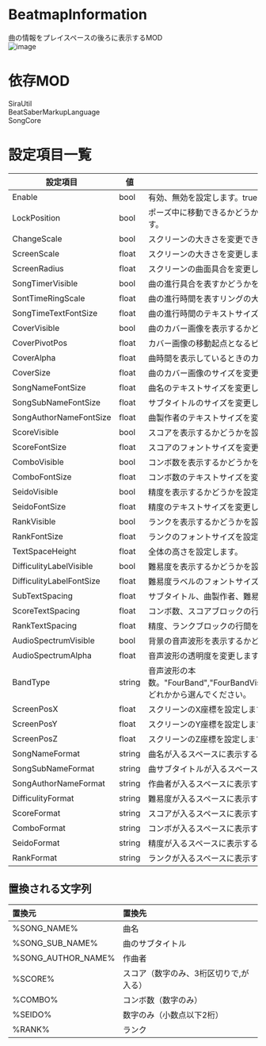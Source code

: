 # BeatmapInformation
曲の情報をプレイスペースの後ろに表示するMOD  
![image](https://user-images.githubusercontent.com/55026301/113311340-2c95b500-9344-11eb-8d90-46aa8dd7b195.png)

# 依存MOD  
SiraUtil  
BeatSaberMarkupLanguage  
SongCore  
# 設定項目一覧  
|設定項目|値|説明|
|---|---|---|
|Enable|bool|有効、無効を設定します。trueにするとゲーム中にスクリーンが表示されます。|
|LockPosition|bool|ポーズ中に移動できるかどうかを表します。trueにするとグリップハンドルが表示されなくなります。|
|ChangeScale|bool|スクリーンの大きさを変更できるかどうかを表します。trueにすると大きさを変更できます。|
|ScreenScale|float|スクリーンの大きさを変更します。|
|ScreenRadius|float|スクリーンの曲面具合を変更します。|
|SongTimerVisible|bool|曲の進行具合を表すかどうかを設定します。trueにすると表示されます。|
|SontTimeRingScale|float|曲の進行時間を表すリングの大きさを変更します。|
|SongTimeTextFontSize|float|曲の進行時間のテキストサイズを変更します。|
|CoverVisible|bool|曲のカバー画像を表示するかどうかを設定します。trueにすると表示されます。|
|CoverPivotPos|float|カバー画像の移動起点となるピボットの位置を表します。|
|CoverAlpha|float|曲時間を表示しているときのカバー画像の透明度を表します。|
|CoverSize|float|曲のカバー画像のサイズを変更します。|
|SongNameFontSize|float|曲名のテキストサイズを変更します。|
|SongSubNameFontSize|float|サブタイトルのサイズを変更します。|
|SongAuthorNameFontSize|float|曲製作者のテキストサイズを変更します。|
|ScoreVisible|bool|スコアを表示するかどうかを設定します。trueにすると表示されます。|
|ScoreFontSize|float|スコアのフォントサイズを変更します。|
|ComboVisible|bool|コンボ数を表示するかどうかを設定します。trueにすると表示されます。|
|ComboFontSize|float|コンボ数のテキストサイズを変更します。|
|SeidoVisible|bool|精度を表示するかどうかを設定します。trueにすると表示されます。|
|SeidoFontSize|float|精度のテキストサイズを変更します。|
|RankVisible|bool|ランクを表示するかどうかを設定します。trueにすると表示されます。|
|RankFontSize|float|ランクのフォントサイズを設定します。|
|TextSpaceHeight|float|全体の高さを設定します。|
|DifficulityLabelVisible|bool|難易度を表示するかどうかを設定します。trueにすると表示されます。|
|DifficulityLabelFontSize|float|難易度ラベルのフォントサイズを変更します。|
|SubTextSpacing|float|サブタイトル、曲製作者、難易度ラベルブロックの行間を変更します。|
|ScoreTextSpacing|float|コンボ数、スコアブロックの行間を変更します。|
|RankTextSpacing|float|精度、ランクブロックの行間を変更します。|
|AudioSpectrumVisible|bool|背景の音声波形を表示するかどうかを設定します。trueで表示されます。|
|AudioSpectrumAlpha|float|音声波形の透明度を変更します。|
|BandType|string|音声波形の本数。"FourBand","FourBandVisual","EightBand","TenBand","TwentySixBand"."ThirtyOneBand"のどれかから選んでください。|
|ScreenPosX|float|スクリーンのX座標を設定します。|
|ScreenPosY|float|スクリーンのY座標を設定します。|
|ScreenPosZ|float|スクリーンのZ座標を設定します。|
|SongNameFormat|string|曲名が入るスペースに表示する文字列を設定します。|
|SongSubNameFormat|string|曲サブタイトルが入るスペースに表示する文字列を設定します。|
|SongAuthorNameFormat|string|作曲者が入るスペースに表示する文字列を設定します。|
|DifficulityFormat|string|難易度が入るスペースに表示する文字列を設定します。|
|ScoreFormat|string|スコアが入るスペースに表示する文字列を設定します。|
|ComboFormat|string|コンボが入るスペースに表示する文字列を設定します。|
|SeidoFormat|string|精度が入るスペースに表示する文字列を設定します。|
|RankFormat|string|ランクが入るスペースに表示する文字列を設定します。|
## 置換される文字列  
|置換元|置換先|
|:---|:---|
|%SONG_NAME%|曲名|
|%SONG_SUB_NAME%|曲のサブタイトル|
|%SONG_AUTHOR_NAME%|作曲者|
|%SCORE%|スコア（数字のみ、3桁区切りで,が入る）|
|%COMBO%|コンボ数（数字のみ）|
|%SEIDO%|数字のみ（小数点以下2桁）|
|%RANK%|ランク|
